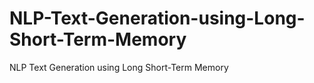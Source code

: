 # NLP-Text-Generation-using-Long-Short-Term-Memory
NLP Text Generation using Long Short-Term Memory
